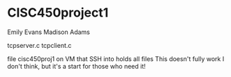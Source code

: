 # CISC450project1
Emily Evans
Madison Adams

tcpserver.c
tcpclient.c

file cisc450proj1 on VM that SSH into holds all files
This doesn't fully work I don't think, but it's a start for those who need it!
